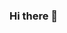 ### Hi there 👋

<!--
**RupGautam/RupGautam** is a ✨ _special_ ✨ repository because its `README.md` (this file) appears on your GitHub profile.
![](https://komarev.com/ghpvc/?username=RupGautam)
Here are some ideas to get you started:

- 🔭 I’m currently working on ...
- 🌱 I’m currently learning ...
- 👯 I’m looking to collaborate on ...
- 🤔 I’m looking for help with ...
- 💬 Ask me about ...
- 📫 How to reach me: ...
- 😄 Pronouns: ...
- ⚡ Fun fact: ...
-->
